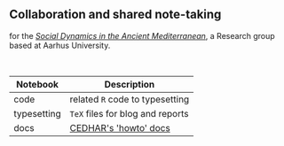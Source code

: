 ## Collaboration and shared note-taking

for the [*Social Dynamics in the Ancient Mediterranean*](https://sdam-au.github.io/sdam-au/), a Research group based at Aarhus University.

<br />


|Notebook|Description|
|---|---|
|code|related `R` code to typesetting|
|typesetting|`TeX` files for blog and reports|
|docs|[CEDHAR's 'howto' docs](https://mplex.github.io/cedhar/)|
